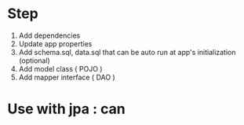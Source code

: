 # Step
1. Add dependencies
2. Update app properties
3. Add schema.sql, data.sql that can be auto run at app's initialization (optional)
4. Add model class ( POJO )
5. Add mapper interface ( DAO )

# Use with jpa : can